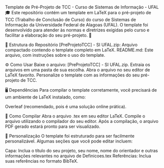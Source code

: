 Template de Pré-Projeto de TCC - Curso de Sistemas de Informação - UFAL 🎓
Este repositório contém um template em LaTeX para o pré-projeto de TCC (Trabalho de Conclusão de Curso) do curso de Sistemas de Informação da Universidade Federal de Alagoas (UFAL).
O template foi desenvolvido para atender às normas e diretrizes exigidas pelo curso e facilitar a elaboração do seu pré-projeto. 📄

📂 Estrutura do Repositório
[PreProjetoTCC] - SI UFAL.zip: Arquivo compactado contendo o template completo em LaTeX.
README.md: Este arquivo, com instruções sobre o uso do template.

⚙️ Como Usar
Baixe o arquivo: [PreProjetoTCC] - SI UFAL.zip.
Extraia os arquivos em uma pasta de sua escolha.
Abra o arquivo no seu editor de LaTeX favorito.
Personalize o template com as informações do seu pré-projeto de TCC.

🖥️ Dependências
Para compilar o template corretamente, você precisará de um ambiente de LaTeX instalado, como:

Overleaf (recomendado, pois é uma solução online prática).

🔧 Como Compilar
Abra o arquivo .tex em seu editor LaTeX.
Compile o arquivo utilizando o compilador do seu editor.
Após a compilação, o arquivo PDF gerado estará pronto para ser visualizado.

📝 Personalização
O template foi estruturado para ser facilmente personalizável. Algumas seções que você pode editar incluem:

Capa: Inclua o título do seu projeto, seu nome, nome do orientador e outras informações relevantes no arquivo de Definicoes.tex
Referências: Inclua suas referências no formato BibTeX.
